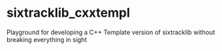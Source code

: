 # sixtracklib_cxxtempl
Playground for developing a C++ Template version of sixtracklib without breaking everything in sight
